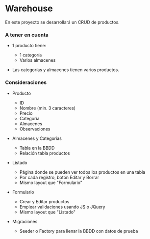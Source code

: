 # Warehouse
En este proyecto se desarrollará un CRUD de productos.

### A tener en cuenta

* 1 producto tiene:
    - 1 categoría
    - Varios almacenes

* Las categorías y almacenes tienen varios productos.



### Consideraciones

* Producto
    - ID
    - Nombre (min. 3 caracteres)
    - Precio
    - Categoría
    - Almacenes
    - Observaciones


* Almacenes y Categorías
    - Tabla en la BBDD
    - Relación tabla productos


* Listado
    - Página donde se pueden ver todos los productos en una tabla
    - Por cada registro, botón Editar y Borrar
    - Mismo layout que "Formulario"


* Formulario
    - Crear y Editar productos
    - Emplear validaciones usando JS o JQuery
    - Mismo layout que "Listado"


* Migraciones
    - Seeder o Factory para llenar la BBDD con datos de prueba

